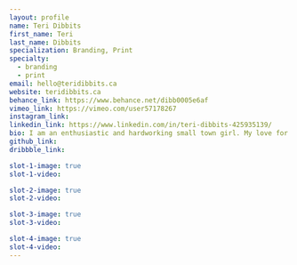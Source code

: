 ```yaml
---
layout: profile
name: Teri Dibbits
first_name: Teri
last_name: Dibbits
specialization: Branding, Print
specialty:
  - branding
  - print
email: hello@teridibbits.ca
website: teridibbits.ca
behance_link: https://www.behance.net/dibb0005e6af
vimeo_link: https://vimeo.com/user57178267
instagram_link:
linkedin_link: https://www.linkedin.com/in/teri-dibbits-425935139/
bio: I am an enthusiastic and hardworking small town girl. My love for change and adventure sparks and ignites my creative fervor.
github_link:
dribbble_link:

slot-1-image: true
slot-1-video:

slot-2-image: true
slot-2-video:

slot-3-image: true
slot-3-video:

slot-4-image: true
slot-4-video:
---
```


